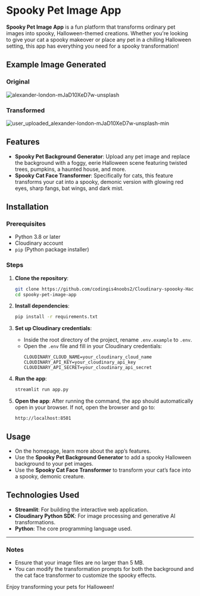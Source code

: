 # Spooky Pet Image App

**Spooky Pet Image App** is a fun platform that transforms ordinary pet images into spooky, Halloween-themed creations. Whether you're looking to give your cat a spooky makeover or place any pet in a chilling Halloween setting, this app has everything you need for a spooky transformation!

## Example Image Generated
### Original
![alexander-london-mJaD10XeD7w-unsplash](https://github.com/user-attachments/assets/98afa889-364a-4337-98ff-347f2a3a94e2)

### Transformed
![user_uploaded_alexander-london-mJaD10XeD7w-unsplash-min](https://github.com/user-attachments/assets/e3e1dde3-4252-499b-80a5-4b67942b2751)

## Features

- **Spooky Pet Background Generator**: Upload any pet image and replace the background with a foggy, eerie Halloween scene featuring twisted trees, pumpkins, a haunted house, and more.
- **Spooky Cat Face Transformer**: Specifically for cats, this feature transforms your cat into a spooky, demonic version with glowing red eyes, sharp fangs, bat wings, and dark mist.

## Installation

### Prerequisites

- Python 3.8 or later
- Cloudinary account
- `pip` (Python package installer)

### Steps

1. **Clone the repository**:
   ```bash
   git clone https://github.com/codingis4noobs2/Cloudinary-spoooky-Hackathon
   cd spooky-pet-image-app
   ```

2. **Install dependencies**:
   ```bash
   pip install -r requirements.txt
   ```

3. **Set up Cloudinary credentials**:
   - Inside the root directory of the project, rename `.env.example` to `.env`.
   - Open the `.env` file and fill in your Cloudinary credentials:
     ```
     CLOUDINARY_CLOUD_NAME=your_cloudinary_cloud_name
     CLOUDINARY_API_KEY=your_cloudinary_api_key
     CLOUDINARY_API_SECRET=your_cloudinary_api_secret
     ```

4. **Run the app**:
   ```bash
   streamlit run app.py
   ```

5. **Open the app**:
   After running the command, the app should automatically open in your browser. If not, open the browser and go to:
   ```
   http://localhost:8501
   ```

## Usage

- On the homepage, learn more about the app’s features.
- Use the **Spooky Pet Background Generator** to add a spooky Halloween background to your pet images.
- Use the **Spooky Cat Face Transformer** to transform your cat’s face into a spooky, demonic creature.

## Technologies Used

- **Streamlit**: For building the interactive web application.
- **Cloudinary Python SDK**: For image processing and generative AI transformations.
- **Python**: The core programming language used.

---

### Notes

- Ensure that your image files are no larger than 5 MB.
- You can modify the transformation prompts for both the background and the cat face transformer to customize the spooky effects.

Enjoy transforming your pets for Halloween!
